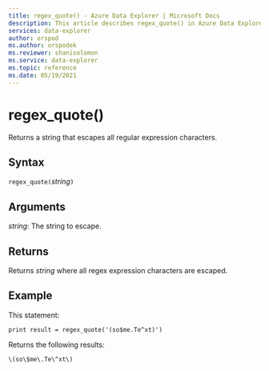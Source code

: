```yaml
---
title: regex_quote() - Azure Data Explorer | Microsoft Docs
description: This article describes regex_quote() in Azure Data Explorer.
services: data-explorer
author: orspod
ms.author: orspodek
ms.reviewer: shanisolomon
ms.service: data-explorer
ms.topic: reference
ms.date: 05/19/2021
---
```

# regex_quote()

Returns a string that escapes all regular expression characters.

## Syntax

`regex_quote(`*string*`)`

## Arguments

*string*: The string to escape.

## Returns

Returns *string* where all regex expression characters are escaped.

## Example

This statement:

```kusto
print result = regex_quote('(so$me.Te^xt)')
```

Returns the following results:
```
\(so\$me\.Te\^xt\)
```